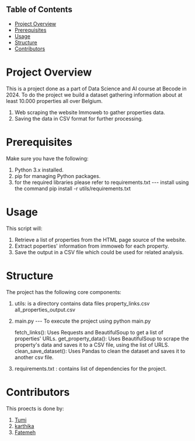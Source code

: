 
## Table of Contents
- [Project Overview](#project_overview)
- [Prerequisites](#Prerequisites)
- [Usage](#Usage)
- [Structure](#Structure)
- [Contributors](#Contributors)

# Project Overview
This is a project done as a part of Data Science and AI course at Becode in 2024.
To do the project we build a dataset gathering information about at least 10.000 properties all over Belgium. 
1. Web scraping the website Immoweb to gather properties data.
2. Saving the data in CSV format for further processing.

# Prerequisites
Make sure you have the following:

1. Python 3.x installed.
2. pip for managing Python packages.
3. for the required libraries please refer to 
    requirements.txt --- install using the command pip install -r utils/requirements.txt


# Usage

This script will:
1. Retrieve a list of properties from the HTML page source of the website.
2. Extract poperties' information from immoweb for each property.
3. Save the output in a CSV file which could be used for related analysis.


# Structure
The project has the following core components:

1. utils: is a directory contains data files
    property_links.csv
    all_properties_output.csv
    
2. main.py --- To execute the project using python main.py

    fetch_links(): Uses Requests and BeautifulSoup to get a list of properties' URLs.
    get_property_data(): Uses BeautifulSoup to scrape the property's data and saves it to a CSV file, using the list of URLS.
    clean_save_dataset(): Uses Pandas to clean the dataset and saves it to another csv file.

3. requirements.txt : contains list of dependencies for the project.

# Contributors 
This proects is done by:
1. [Tumi](https://github.com/2moonyo)
2. [karthika](https://github.com/karthika-elimireddy)
3. [Fatemeh](https://github.com/Fatemeh992)


